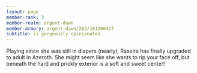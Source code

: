 ```yaml
---
layout: page
member-rank: 3
member-realm: argent-dawn
member-armory: argent-dawn/203/161300427
subtitle: is gorgeously opinionated.
---
```


Playing since she was still in diapers (nearly), Raxeira has finally upgraded to adult in Azeroth.  She might seem like she wants to rip your face off, but beneath the hard and prickly exterior is a soft and sweet center!
